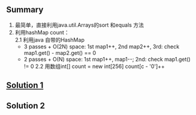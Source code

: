 ## Summary
1. 最简单，直接利用java.util.Arrays的sort 和equals 方法
2. 利用hashMap count：  
   2.1 利用java 自带的HashMap  
     * 3 passes + O(2N) space: 1st map1++, 2nd map2++, 3rd: check map1.get() - map2.get() == 0
     * 2 passes + O(N)  space: 1st map1++, map1--;  2nd: check map1.get() != 0
   2.2 用数组int[] count = new int[256]
     count[c - '0']++

## [Solution 1](https://leetcode.com/problems/valid-anagram/solution/ )

## Solution 2
